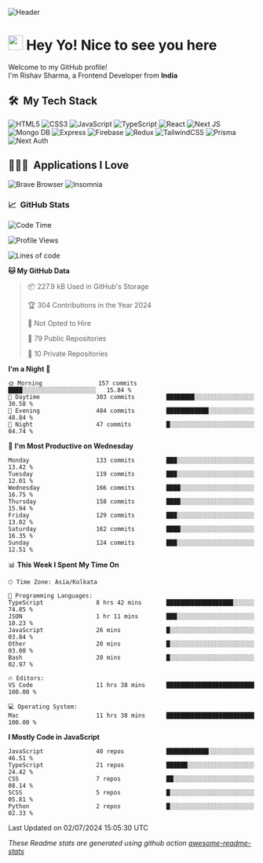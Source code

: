 ![Header](https://github.com/0xrishavsharma/0xrishavsharma/assets/63146727/d1ced55d-0def-4c32-8adf-552853988438)


<h1>
  <img src="https://emojis.slackmojis.com/emojis/images/1531849430/4246/blob-sunglasses.gif?1531849430" width="30"/> 
  Hey Yo! Nice to see you here 
<!--   <img src="https://user-images.githubusercontent.com/18350557/176309783-0785949b-9127-417c-8b55-ab5a4333674e.gif" width="30"/>  -->
</h1> 

<p>Welcome to my GitHub profile! </br> I'm Rishav Sharma, a Frontend Developer from <b>India</b>
<h2> 🛠 &nbsp;My Tech Stack</h3>

  ![HTML5](https://img.shields.io/badge/html5-%23E34F26.svg?style=for-the-badge&logo=html5&logoColor=white)
  ![CSS3](https://img.shields.io/badge/css3-%231572B6.svg?style=for-the-badge&logo=css3&logoColor=white)
  ![JavaScript](https://img.shields.io/badge/javascript-%23323330.svg?style=for-the-badge&logo=javascript&logoColor=%23F7DF1E)
  ![TypeScript](https://img.shields.io/badge/typescript-%23007ACC.svg?style=for-the-badge&logo=typescript&logoColor=white)
  ![React](https://img.shields.io/badge/react-%2320232a.svg?style=for-the-badge&logo=react&logoColor=%2361DAFB)
  ![Next JS](https://img.shields.io/badge/Next-black?style=for-the-badge&logo=next.js&logoColor=white)
  ![Mongo DB](https://img.shields.io/badge/MongoDB-13AA52?style=for-the-badge&logo=next.js&logoColor=white)
  ![Express](https://img.shields.io/badge/Express-1D1F21?style=for-the-badge&logo=express&logoColor=white)
  ![Firebase](https://img.shields.io/badge/Firebase-039BE5?style=for-the-badge&logo=Firebase&logoColor=white)
  ![Redux](https://img.shields.io/badge/redux-%23593d88.svg?style=for-the-badge&logo=redux&logoColor=white)
  ![TailwindCSS](https://img.shields.io/badge/tailwindcss-%2338B2AC.svg?style=for-the-badge&logo=tailwind-css&logoColor=white)
  ![Prisma](https://img.shields.io/badge/Prisma-3982CE?style=for-the-badge&logo=Prisma&logoColor=white)
  ![Next Auth](https://img.shields.io/badge/next--auth-3982CE?style=for-the-badge&logo=auth&logoColor=white)

<h2> 👨🏻‍💻 &nbsp;Applications I Love </h3>

  ![Brave Browser](https://img.shields.io/badge/-Brave_Browser-FB542B?style=for-the-badge&logo=brave&logoColor=white)
  ![Insomnia](https://img.shields.io/badge/-Insomnia-5849BE?style=for-the-badge&logo=insomnia&logoColor=white)


<h3> 📈 &nbsp;GitHub Stats </h3>

<!--START_SECTION:waka-->
![Code Time](http://img.shields.io/badge/Code%20Time-163%20hrs%2057%20mins-blue)

![Profile Views](http://img.shields.io/badge/Profile%20Views-0-blue)

![Lines of code](https://img.shields.io/badge/From%20Hello%20World%20I%27ve%20Written-8.2%20million%20lines%20of%20code-blue)

**🐱 My GitHub Data** 

> 📦 227.9 kB Used in GitHub's Storage 
 > 
> 🏆 304 Contributions in the Year 2024
 > 
> 🚫 Not Opted to Hire
 > 
> 📜 79 Public Repositories 
 > 
> 🔑 10 Private Repositories 
 > 
**I'm a Night 🦉** 

```text
🌞 Morning                157 commits         ████░░░░░░░░░░░░░░░░░░░░░   15.84 % 
🌆 Daytime                303 commits         ████████░░░░░░░░░░░░░░░░░   30.58 % 
🌃 Evening                484 commits         ████████████░░░░░░░░░░░░░   48.84 % 
🌙 Night                  47 commits          █░░░░░░░░░░░░░░░░░░░░░░░░   04.74 % 
```
📅 **I'm Most Productive on Wednesday** 

```text
Monday                   133 commits         ███░░░░░░░░░░░░░░░░░░░░░░   13.42 % 
Tuesday                  119 commits         ███░░░░░░░░░░░░░░░░░░░░░░   12.01 % 
Wednesday                166 commits         ████░░░░░░░░░░░░░░░░░░░░░   16.75 % 
Thursday                 158 commits         ████░░░░░░░░░░░░░░░░░░░░░   15.94 % 
Friday                   129 commits         ███░░░░░░░░░░░░░░░░░░░░░░   13.02 % 
Saturday                 162 commits         ████░░░░░░░░░░░░░░░░░░░░░   16.35 % 
Sunday                   124 commits         ███░░░░░░░░░░░░░░░░░░░░░░   12.51 % 
```


📊 **This Week I Spent My Time On** 

```text
🕑︎ Time Zone: Asia/Kolkata

💬 Programming Languages: 
TypeScript               8 hrs 42 mins       ███████████████████░░░░░░   74.85 % 
JSON                     1 hr 11 mins        ███░░░░░░░░░░░░░░░░░░░░░░   10.23 % 
JavaScript               26 mins             █░░░░░░░░░░░░░░░░░░░░░░░░   03.84 % 
Other                    20 mins             █░░░░░░░░░░░░░░░░░░░░░░░░   03.00 % 
Bash                     20 mins             █░░░░░░░░░░░░░░░░░░░░░░░░   02.97 % 

🔥 Editors: 
VS Code                  11 hrs 38 mins      █████████████████████████   100.00 % 

💻 Operating System: 
Mac                      11 hrs 38 mins      █████████████████████████   100.00 % 
```

**I Mostly Code in JavaScript** 

```text
JavaScript               40 repos            ████████████░░░░░░░░░░░░░   46.51 % 
TypeScript               21 repos            ██████░░░░░░░░░░░░░░░░░░░   24.42 % 
CSS                      7 repos             ██░░░░░░░░░░░░░░░░░░░░░░░   08.14 % 
SCSS                     5 repos             █░░░░░░░░░░░░░░░░░░░░░░░░   05.81 % 
Python                   2 repos             █░░░░░░░░░░░░░░░░░░░░░░░░   02.33 % 
```




 Last Updated on 02/07/2024 15:05:30 UTC
<!--END_SECTION:waka-->
*These Readme stats are generated using github action [awesome-readme-stats](https://github.com/anmol098/waka-readme-stats)*
